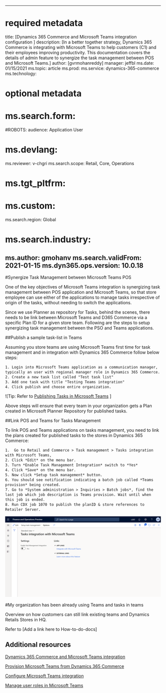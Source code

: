 
---
# required metadata
title: [Dynamics 365 Commerce and Microsoft Teams integration configuration ]
description: [In a better together strategy, Dynamics 365 Commerce is integrating with Microsoft Teams to help customers (C1) and their employees improving productivity.  This documentation covers the details of admin feature to synergize the task management between POS and Microsoft Teams.]
author: [gvrmohanreddy]
manager: jeffbl
ms.date: 01/15/2021
ms.topic: article
ms.prod: 
ms.service: dynamics-365-commerce
ms.technology: 
# optional metadata
# ms.search.form:  
#ROBOTS: 
audience: Application User
# ms.devlang: 
ms.reviewer: v-chgri
ms.search.scope: Retail, Core, Operations
# ms.tgt_pltfrm: 
# ms.custom: 
ms.search.region: Global
# ms.search.industry: 
ms.author: gmohanv
ms.search.validFrom: 2021-01-15
ms.dyn365.ops.version: 10.0.18
---


#Synergize Task Management between Microsoft Teams POS

One of the key objectives of Microsoft Teams integration is synergizing task management between POS application and Microsoft Teams, so that store employee can use either of the applications to manage tasks irrespective of origin of the tasks, without needing to switch the applications. 

Since we use Planner as repository for Tasks, behind the scenes, there needs to be link between Microsoft Teams and D365 Commerce via a specific Plan ID for a given store team. Following are the steps to setup synergizing task management between the PSO and Teams applications.


##Publish a sample task-list in Teams

Assuming you store teams are using Microsoft Teams first time for task management and in integration with Dynamics 365 Commerce follow below steps:

	1. Login into Microsoft Teams application as a communication manager, typically an user with regional manager role in Dynamics 365 Commerce. 
	2. Create a new task list called "Test task list"
	3. Add one task with title "Testing Teams integration"
	4. Click publish and choose entire organization.

![Tip: Refer to [Publishing Tasks in Microsoft Teams](https://docs.microsoft.com/en-us/microsoftteams/manage-tasks-app) ]

Above steps will ensure that every team in your organization gets a Plan created in Microsoft Planner Repository for published tasks. 


##Link POS and Teams for Tasks Management

To link POS and Teams applications on tasks management, you need to link the plans created for published tasks to the stores in Dynamics 365 Commerce:

	1.  Go to Retail and Commerce > Task management > Tasks integration with Microsoft Teams, 
	2. Click *Edit* on the menu bar.
	3. Turn *Enable Task Management Integration* switch to *Yes*
	4. Click *Save* on the menu bar.
	5. Now click *Setup task management* button.
	6. You should see notification indicating a batch job called *Teams provision* being created. 
	7. Go to *System administration > Inquiries > Batch jobs*, find the last job which job description is Teams provision. Wait until when this job is ended.
	8. Run CDX job 1070 to publish the planID & store references to Retailer Server. 

![Dynamics 365 Commerce - Provisioning teams from Dynamics 365 Commerce](media/d365-commerce-teams-synchronizing-tasks.png)
	
	
	
#My organization has been already using Teams and tasks in teams 

Overview on how customers can still link existing teams and Dynamics Retails Stores in HQ. 

Refer to [Add a link here to How-to-do-docs]

## Additional resources

[Dynamics 365 Commerce and Microsoft Teams integration ](commerce-teams-integration.md)

[Provision Microsoft Teams from Dynamics 365 Commerce](provision-teams-from-commerce.md)

[Configure Microsoft Teams integration](configure-teams-integration.md)

[Manage user roles in Microsoft Teams](manage-user-roles-teams.md)
